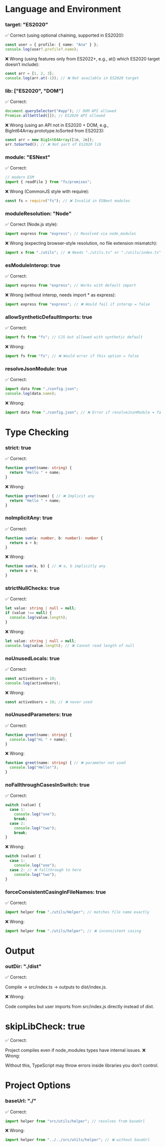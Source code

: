 # Language and Environment

### target: "ES2020"
✅ Correct (using optional chaining, supported in ES2020):

```typescript
const user = { profile: { name: "Ana" } };
console.log(user?.profile?.name);
```

❌ Wrong (using features only from ES2022+, e.g., at() which ES2020 target doesn’t include):

```typescript
const arr = [1, 2, 3];
console.log(arr.at(-1)); // ❌ Not available in ES2020 target
```

### lib: ["ES2020", "DOM"]
✅ Correct:

```typescript
document.querySelector("#app"); // DOM API allowed
Promise.allSettled([]); // ES2020 API allowed
```

❌ Wrong (using an API not in ES2020 + DOM, e.g., BigInt64Array.prototype.toSorted from ES2023):

```typescript
const arr = new BigInt64Array([1n, 2n]);
arr.toSorted(); // ❌ Not part of ES2020 lib
```

### module: "ESNext"
✅ Correct:

```typescript
// modern ESM
import { readFile } from "fs/promises";
```

❌ Wrong (CommonJS style with require):

```typescript
const fs = require("fs"); // ❌ Invalid in ESNext modules
```

### moduleResolution: "Node"
✅ Correct (Node.js style):

```typescript
import express from "express"; // Resolved via node_modules
```

❌ Wrong (expecting browser-style resolution, no file extension mismatch):

```typescript
import x from "./utils"; // ❌ Needs "./utils.ts" or "./utils/index.ts"
```

### esModuleInterop: true
✅ Correct:

```typescript
import express from "express"; // Works with default import
```

❌ Wrong (without interop, needs import * as express):

```typescript
import express from "express"; // ❌ Would fail if interop = false
```

### allowSyntheticDefaultImports: true
✅ Correct:

```typescript
import fs from "fs"; // CJS but allowed with synthetic default
```

❌ Wrong:

```typescript
import fs from "fs"; // ❌ Would error if this option = false
```

### resolveJsonModule: true
✅ Correct:

```typescript
import data from "./config.json";
console.log(data.name);
```

❌ Wrong:

```typescript
import data from "./config.json"; // ❌ Error if resolveJsonModule = false
```

# Type Checking

### strict: true
✅ Correct:

```typescript
function greet(name: string) {
  return "Hello " + name;
}
```

❌ Wrong:

```typescript
function greet(name) { // ❌ Implicit any
  return "Hello " + name;
}
```

### noImplicitAny: true
✅ Correct:

```typescript
function sum(a: number, b: number): number {
  return a + b;
}
```

❌ Wrong:

```typescript
function sum(a, b) { // ❌ a, b implicitly any
  return a + b;
}
```

### strictNullChecks: true
✅ Correct:

```typescript
let value: string | null = null;
if (value !== null) {
  console.log(value.length);
}
```

❌ Wrong:

```typescript
let value: string | null = null;
console.log(value.length); // ❌ Cannot read length of null
```

### noUnusedLocals: true
✅ Correct:

```typescript
const activeUsers = 10;
console.log(activeUsers);
```

❌ Wrong:

```typescript
const activeUsers = 10; // ❌ never used
```

### noUnusedParameters: true
✅ Correct:

```typescript
function greet(name: string) {
  console.log("Hi " + name);
}
```

❌ Wrong:

```typescript
function greet(name: string) { // ❌ parameter not used
  console.log("Hello!");
}
```

### noFallthroughCasesInSwitch: true
✅ Correct:

```typescript
switch (value) {
  case 1:
    console.log("one");
    break;
  case 2:
    console.log("two");
    break;
}
```

❌ Wrong:

```typescript
switch (value) {
  case 1:
    console.log("one");
  case 2: // ❌ fallthrough to here
    console.log("two");
}
```

### forceConsistentCasingInFileNames: true
✅ Correct:

```typescript
import helper from "./utils/Helper"; // matches file name exactly
```

❌ Wrong:

```typescript
import helper from "./utils/helper"; // ❌ inconsistent casing
```

# Output

### outDir: "./dist"

✅ Correct:

Compile → src/index.ts → outputs to dist/index.js.

❌ Wrong:

Code compiles but user imports from src/index.js directly instead of dist.

# skipLibCheck: true

✅ Correct:

Project compiles even if node_modules types have internal issues.
❌ Wrong:

Without this, TypeScript may throw errors inside libraries you don’t control.

# Project Options

### baseUrl: "./"
✅ Correct:

```typescript
import helper from "src/utils/helper"; // resolves from baseUrl
```

❌ Wrong:

```typescript
import helper from "../../src/utils/helper"; // ❌ without baseUrl
```

